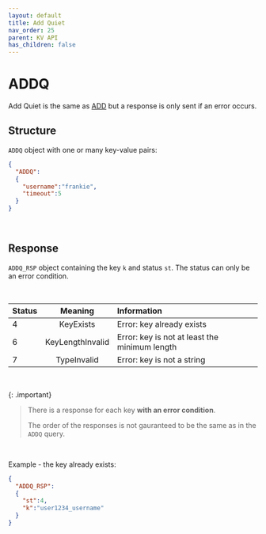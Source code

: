 ```yaml
---
layout: default
title: Add Quiet
nav_order: 25
parent: KV API
has_children: false
---
```


# ADDQ
Add Quiet is the same as [ADD](../kvadd/kvadd.md) but a response is only sent if an error occurs.
<br/>

## Structure

`ADDQ` object with one or many key-value pairs:

```json
{
  "ADDQ":
  {
    "username":"frankie",
    "timeout":5
  }
}
```

<br/>


## Response
`ADDQ_RSP` object containing the key `k` and status `st`. The status can only be an error condition.

<br/>

| Status  | Meaning | Information      | 
|:---     |:---:    |:---     |
|4        | KeyExists         | Error: key already exists |
|6        | KeyLengthInvalid  | Error: key is not at least the minimum length |
|7        | TypeInvalid       | Error: key is not a string |


<br/>

{: .important}
> There is a response for each key **with an error condition**.
>
> The order of the responses is not gauranteed to be the same as in the `ADDQ` query.


<br/>

Example - the key already exists:

```json
{
  "ADDQ_RSP":
  {
    "st":4,
    "k":"user1234_username"
  }
}
```
